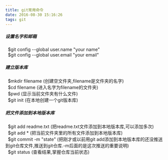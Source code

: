 ```yaml
---
title: git常用命令
date: 2016-08-30 15:16:26
tags: git
---
```

<div>
    <h5 id="设置名字和邮箱">设置名字和邮箱</h5>
    &nbsp;&nbsp;$git config --global user.name "your name"<br>
    &nbsp;&nbsp;$git config --global user.email "your email"
</div>
<div>
    <h5 id="建立版本库">建立版本库</h5>
    &nbsp;&nbsp;$mkdir filename (创建空文件夹,filename是文件夹的名字) <br>
    &nbsp;&nbsp;$cd filename (进入名字为filename的文件夹) <br>
    &nbsp;&nbsp;$pwd (显示当前文件夹有什么文件) <br>
    &nbsp;&nbsp;$git init (在本地创建一个git版本库)
</div>
<div>
    <h5 id="把文件添加到本地版本库">把文件添加到本地版本库</h5>
    &nbsp;&nbsp;$git add readme.txt (把readme.txt文件添加到本地版本库,可以添加多次) <br>
    &nbsp;&nbsp;$git add * (把当前文件夹里的所有文件添加到本地版本库) <br>
    &nbsp;&nbsp;$git commit -m "state" (把刚才或以前用git add添加到本地版本库的还没推送到git仓库文件,推送到git仓库.-m后面的是这次推送的重要说明) <br>
    &nbsp;&nbsp;$git status (查看结果,掌握仓库当前状态)
 </div>
